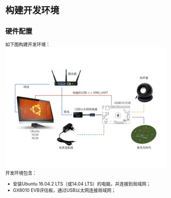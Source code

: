 # 构建开发环境

## 硬件配置

如下图构建开发环境：![](/assets/NFS开发环境2.001.png)开发环境包含：

* 安装Ubuntu 16.04.2 LTS（或14.04 LTS）的电脑，并连接到局域网；
* GX8010 EVB评估板，通过USB以太网连接局域网；





